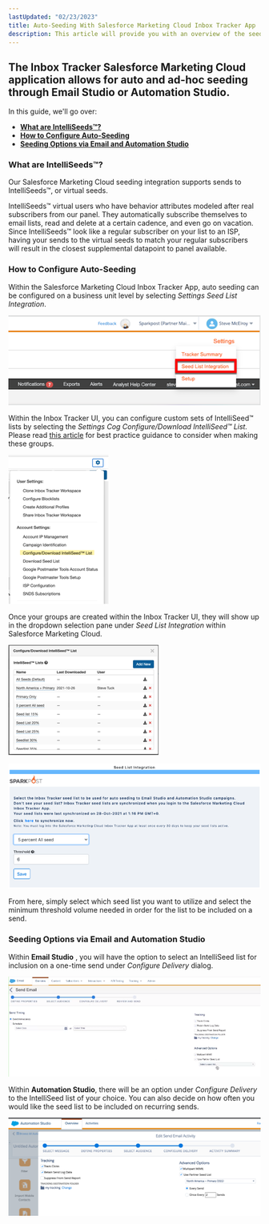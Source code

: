 ```yaml
---
lastUpdated: "02/23/2023"
title: Auto-Seeding With Salesforce Marketing Cloud Inbox Tracker App
description: This article will provide you with an overview of the seeding capability available to Salesforce Marketing Cloud Inbox Tracker App users
---
```


## The Inbox Tracker Salesforce Marketing Cloud application allows for auto and ad-hoc seeding through Email Studio or Automation Studio.

 In this guide, we'll go over:

* **[What are IntelliSeeds™?](#what-are-intelliseeds-)**
* **[How to Configure Auto-Seeding](#how-to-configure-auto-seeding)**
* **[Seeding Options via Email and Automation Studio](#seeding-options-via-email-and-automation-studio)**

### What are IntelliSeeds™?

 Our Salesforce Marketing Cloud seeding integration supports sends to IntelliSeeds™, or virtual seeds.

 IntelliSeeds™ virtual users who have behavior attributes modeled after real subscribers from our panel. They automatically subscribe themselves to email lists, read and delete at a certain cadence, and even go on vacation. Since IntelliSeeds™ look like a regular subscriber on your list to an ISP, having your sends to the virtual seeds to match your regular subscribers will result in the closest supplemental datapoint to panel available.

### How to Configure Auto-Seeding

 Within the Salesforce Marketing Cloud Inbox Tracker App, auto seeding can be configured on a business unit level by selecting *Settings* *Seed List Integration*.

![](media/auto_seeding_with_salesforce_marketing_cloud_inbox_tracker_app/image_0.png)

 Within the Inbox Tracker UI, you can configure custom sets of IntelliSeed™ lists by selecting the *Settings Cog*  *Configure/Download IntelliSeed™ List.* Please read [this article](/analyst/inbox-and-design-tracker/how-to-deploy-intelliseed-and-seed-lists#h_495ecb3d2f) for best practice guidance to consider when making these groups.

![](media/auto_seeding_with_salesforce_marketing_cloud_inbox_tracker_app/image_1.png)

 Once your groups are created within the Inbox Tracker UI, they will show up in the dropdown selection pane under *Seed List Integration* within Salesforce Marketing Cloud.

![](media/auto_seeding_with_salesforce_marketing_cloud_inbox_tracker_app/image_2.png)

![](media/auto_seeding_with_salesforce_marketing_cloud_inbox_tracker_app/image_3.png)

 From here, simply select which seed list you want to utilize and select the minimum threshold volume needed in order for the list to be included on a send.

### Seeding Options via Email and Automation Studio

 Within **Email Studio** , you will have the option to select an IntelliSeed list for inclusion on a one-time send under *Configure Delivery* dialog.


![](media/auto_seeding_with_salesforce_marketing_cloud_inbox_tracker_app/image_4.png)

 Within **Automation Studio**, there will be an option under *Configure Delivery* to the IntelliSeed list of your choice. You can also decide on how often you would like the seed list to be included on recurring sends.

![](media/auto_seeding_with_salesforce_marketing_cloud_inbox_tracker_app/image_5.png)
